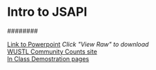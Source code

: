 # Intro to JSAPI
########

[Link to Powerpoint](https://github.com/WUSTL-GIS-Programming-spring-2014/classinfo/blob/master/Classes/Class9/intro_to_JSP_API.pptx) *Click "View Raw" to download*  
[WUSTL Community Counts site](http://gis.wustl.edu/cc2012-2013/)  
[In Class Demostration pages](http://wustl-gis-programming-spring-2014.github.io/demos.html)
